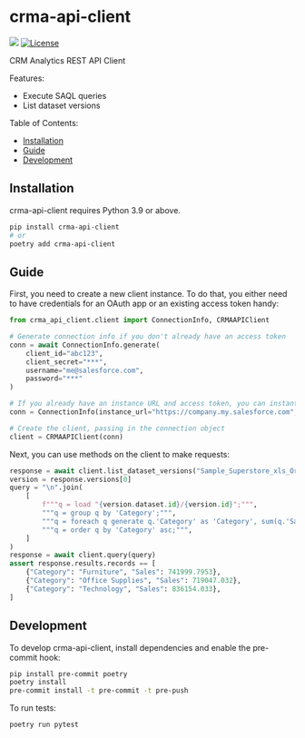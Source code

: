 # crma-api-client
[![](https://img.shields.io/pypi/v/crma_api_client.svg)](https://pypi.org/pypi/crma_api_client/) [![License](https://img.shields.io/badge/License-BSD%203--Clause-blue.svg)](https://opensource.org/licenses/BSD-3-Clause)

CRM Analytics REST API Client

Features:

- Execute SAQL queries
- List dataset versions

Table of Contents:

- [Installation](#installation)
- [Guide](#guide)
- [Development](#development)

## Installation

crma-api-client requires Python 3.9 or above.

```bash
pip install crma-api-client
# or
poetry add crma-api-client
```

## Guide

First, you need to create a new client instance. To do that, you either need to have credentials for an OAuth app or an existing access token handy:

```python
from crma_api_client.client import ConnectionInfo, CRMAAPIClient

# Generate connection info if you don't already have an access token
conn = await ConnectionInfo.generate(
    client_id="abc123",
    client_secret="***",
    username="me@salesforce.com",
    password="***"
)

# If you already have an instance URL and access token, you can instantiate directly
conn = ConnectionInfo(instance_url="https://company.my.salesforce.com", access_token="XYZ123")

# Create the client, passing in the connection object
client = CRMAAPIClient(conn)
```

Next, you can use methods on the client to make requests:

```python
response = await client.list_dataset_versions("Sample_Superstore_xls_Orders")
version = response.versions[0]
query = "\n".join(
    [
        f"""q = load "{version.dataset.id}/{version.id}";""",
        """q = group q by 'Category';""",
        """q = foreach q generate q.'Category' as 'Category', sum(q.'Sales') as 'Sales';""",
        """q = order q by 'Category' asc;""",
    ]
)
response = await client.query(query)
assert response.results.records == [
    {"Category": "Furniture", "Sales": 741999.7953},
    {"Category": "Office Supplies", "Sales": 719047.032},
    {"Category": "Technology", "Sales": 836154.033},
]
```

## Development

To develop crma-api-client, install dependencies and enable the pre-commit hook:

```bash
pip install pre-commit poetry
poetry install
pre-commit install -t pre-commit -t pre-push
```

To run tests:

```bash
poetry run pytest
```
